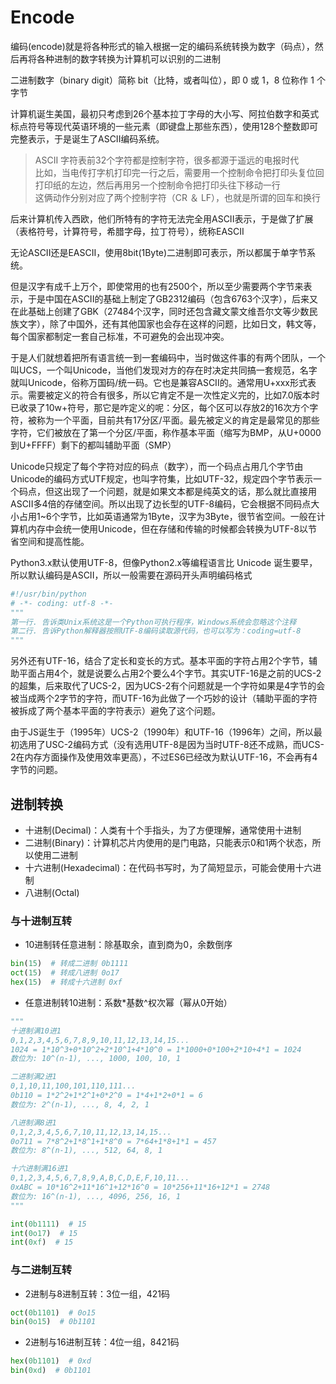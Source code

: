 # Encode

编码(encode)就是将各种形式的输入根据一定的编码系统转换为数字（码点），然后再将各种进制的数字转换为计算机可以识别的二进制

二进制数字（binary digit）简称 bit（比特，或者叫位），即 0 或 1，8 位称作 1 个字节

计算机诞生美国，最初只考虑到26个基本拉丁字母的大小写、阿拉伯数字和英式标点符号等现代英语环境的一些元素（即键盘上那些东西），使用128个整数即可完整表示，于是诞生了ASCII编码系统。

> ASCII 字符表前32个字符都是控制字符，很多都源于遥远的电报时代  
> 比如，当电传打字机打印完一行之后，需要用一个控制命令把打印头复位回打印纸的左边，然后再用另一个控制命令把打印头往下移动一行  
> 这俩动作分别对应了两个控制字符（CR ＆ LF），也就是所谓的回车和换行

后来计算机传入西欧，他们所特有的字符无法完全用ASCII表示，于是做了扩展（表格符号，计算符号，希腊字母，拉丁符号），统称EASCII

无论ASCII还是EASCII，使用8bit(1Byte)二进制即可表示，所以都属于单字节系统。

但是汉字有成千上万个，即使常用的也有2500个，所以至少需要两个字节来表示，于是中国在ASCII的基础上制定了GB2312编码（包含6763个汉字），后来又在此基础上创建了GBK（27484个汉字，同时还包含藏文蒙文维吾尔文等少数民族文字），除了中国外，还有其他国家也会存在这样的问题，比如日文，韩文等，每个国家都制定一套自己标准，不可避免的会出现冲突。

于是人们就想着把所有语言统一到一套编码中，当时做这件事的有两个团队，一个叫UCS，一个叫Unicode，当他们发现对方的存在时决定共同搞一套规范，名字就叫Unicode，俗称万国码/统一码。它也是兼容ASCII的。通常用U+xxx形式表示。需要被定义的符合有很多，所以它肯定不是一次性定义完的，比如7.0版本时已收录了10w+符号，那它是咋定义的呢：分区，每个区可以存放2的16次方个字符，被称为一个平面，目前共有17分区/平面。最先被定义的肯定是最常见的那些字符，它们被放在了第一个分区/平面，称作基本平面（缩写为BMP，从U+0000到U+FFFF）剩下的都叫辅助平面（SMP）

Unicode只规定了每个字符对应的码点（数字），而一个码点占用几个字节由Unicode的编码方式UTF规定，也叫字符集，比如UTF-32，规定四个字节表示一个码点，但这出现了一个问题，就是如果文本都是纯英文的话，那么就比直接用ASCII多4倍的存储空间。所以出现了边长型的UTF-8编码，它会根据不同码点大小占用1~6个字节，比如英语通常为1Byte，汉字为3Byte，很节省空间。一般在计算机内存中会统一使用Unicode，但在存储和传输的时候都会转换为UTF-8以节省空间和提高性能。

Python3.x默认使用UTF-8，但像Python2.x等编程语言比 Unicode 诞生要早，所以默认编码是ASCII，所以一般需要在源码开头声明编码格式

```python
#!/usr/bin/python
# -*- coding: utf-8 -*-
"""
第一行. 告诉类Unix系统这是一个Python可执行程序，Windows系统会忽略这个注释
第二行. 告诉Python解释器按照UTF-8编码读取源代码，也可以写为：coding=utf-8
"""
```

另外还有UTF-16，结合了定长和变长的方式。基本平面的字符占用2个字节，辅助平面占用4个，就是说要么占用2个要么4个字节。其实UTF-16是之前的UCS-2的超集，后来取代了UCS-2，因为UCS-2有个问题就是一个字符如果是4字节的会被当成两个2字节的字符，而UTF-16为此做了一个巧妙的设计（辅助平面的字符被拆成了两个基本平面的字符表示）避免了这个问题。

由于JS诞生于（1995年）UCS-2（1990年）和UTF-16（1996年）之间，所以最初选用了USC-2编码方式（没有选用UTF-8是因为当时UTF-8还不成熟，而UCS-2在内存方面操作及使用效率更高），不过ES6已经改为默认UTF-16，不会再有4字节的问题。

## 进制转换

- 十进制(Decimal)：人类有十个手指头，为了方便理解，通常使用十进制
- 二进制(Binary)：计算机芯片内使用的是门电路，只能表示0和1两个状态，所以使用二进制
- 十六进制(Hexadecimal)：在代码书写时，为了简短显示，可能会使用十六进制
- 八进制(Octal)

### 与十进制互转

- 10进制转任意进制：除基取余，直到商为0，余数倒序

```python
bin(15)  # 转成二进制 0b1111
oct(15)  # 转成八进制 0o17
hex(15)  # 转成十六进制 0xf
```

- 任意进制转10进制：系数*基数^权次幂（幂从0开始）

```python
"""
十进制满10进1
0,1,2,3,4,5,6,7,8,9,10,11,12,13,14,15...
1024 = 1*10^3+0*10^2+2*10^1+4*10^0 = 1*1000+0*100+2*10+4*1 = 1024
数位为: 10^(n-1), ..., 1000, 100, 10, 1

二进制满2进1
0,1,10,11,100,101,110,111...
0b110 = 1*2^2+1*2^1+0*2^0 = 1*4+1*2+0*1 = 6
数位为: 2^(n-1), ..., 8, 4, 2, 1

八进制满8进1
0,1,2,3,4,5,6,7,10,11,12,13,14,15...
0o711 = 7*8^2+1*8^1+1*8^0 = 7*64+1*8+1*1 = 457
数位为: 8^(n-1), ..., 512, 64, 8, 1

十六进制满16进1
0,1,2,3,4,5,6,7,8,9,A,B,C,D,E,F,10,11...
0xABC = 10*16^2+11*16^1+12*16^0 = 10*256+11*16+12*1 = 2748
数位为: 16^(n-1), ..., 4096, 256, 16, 1
"""

int(0b1111)  # 15
int(0o17)  # 15
int(0xf)  # 15
```

### 与二进制互转

- 2进制与8进制互转：3位一组，421码

```python
oct(0b1101)  # 0o15
bin(0o15)  # 0b1101
```

- 2进制与16进制互转：4位一组，8421码

```python
hex(0b1101)  # 0xd
bin(0xd)  # 0b1101
```
